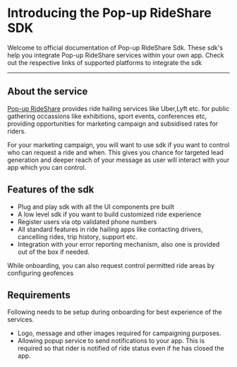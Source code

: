 # Introducing the Pop-up RideShare SDK
Welcome to official documentation of Pop-up RideShare Sdk. These sdk's help you integrate Pop-up RideShare services within your own app. Check out the respective links of supported platforms to integrate the sdk
___

## About the service

[Pop-up RideShare](https://www.popuprideshare.com) provides ride hailing services like Uber,Lyft etc.
for public gathering occassions like exhibitions, sport events, conferences etc, providing 
opportunities for marketing campaign and subsidised rates for riders.

For your marketing campaign, you will want to use sdk if you want to control who can request a ride and when. 
This gives you chance for targeted lead generation and deeper reach of your message as user will interact with your 
app which you can control.


## Features of the sdk

- Plug and play sdk with all the UI components pre built
- A low level sdk if you want to build customized ride experience
- Register users via otp validated phone numbers
- All standard features in ride hailing apps like contacting drivers, cancelling rides, trip history, support etc.
- Integration with your error reporting mechanism, also one is provided out of the box if needed.

While onboarding, you can also request control permitted ride areas by configuring geofences


## Requirements
Following needs to be setup during onboarding for best experience of the services.

- Logo, message and other images required for campaigning purposes.
- Allowing popup service to send notifications to your app. This is required so that rider is notified of ride status even if he has closed the app.


